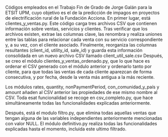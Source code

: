 Códigos empleados en el Trabajo Fin de Grado de Jorge Galán para la ETSIT UPM, cuyo objetivo es el de la predicción de impagos en proyectos de electrificación rural de la Fundación Acciona.
En primer lugar, está clientes_y_ventas.py. Este código carga tres archivos CSV que contienen información sobre ventas, servicios y clientes. Tras verificar que los archivos existen, extrae las columnas clave, las renombra y realiza uniones entre las tablas para relacionar cada venta con su servicio correspondiente y, a su vez, con el cliente asociado. Finalmente, reorganiza las columnas resultantes (client_id, utility_id, sale_id) y guarda esta información consolidada en un nuevo archivo CSV llamado client_util_sale.csv
Después, se creo el módulo clientes_y_ventas_ordenado.py, que lo que hace es ordenar el CSV generado con el módulo anterior y ordenarlo tanto por cliente, para que todas las ventas de cada cliente aparezcan de forma consecutiva, y por fecha, desde la venta más antigua a la más reciente.

Los módulos rates, quantity, nonPaymentPeriod, con_comunidad_y_país y amount añaden al CSV anterior las propiedades de ese mismo nombre al CSV. Toda esat funcionalidad se recoge en csv_completo.py, que hace simultáneamente todas las funcionalidades explicadas anteriormente.

Después, está el modulo filtro.py, que elimina todas aquellas ventas que tengan alguna de las variables independientes anteriormente mencionadas con valor NULL. El módulo definitivo.py realiza todas las funcionalidades explicadas hasta el momento, incluida este ultimo filtrado.


